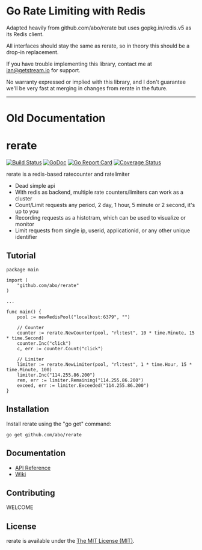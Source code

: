# Go Rate Limiting with Redis

Adapted heavily from github.com/abo/rerate but uses gopkg.in/redis.v5 as its Redis client.

All interfaces should stay the same as rerate, so in theory this should be a drop-in replacement.

If you have trouble implementing this library, contact me at ian@getstream.io for support.

No warranty expressed or implied with this library, and I don't guarantee we'll be very fast at merging
in changes from rerate in the future.

---

# Old Documentation

rerate
===========
[![Build Status](https://travis-ci.org/abo/rerate.svg?branch=master)](https://travis-ci.org/abo/rerate)
[![GoDoc](https://godoc.org/github.com/abo/rerate?status.svg)](https://godoc.org/github.com/abo/rerate)
[![Go Report Card](https://goreportcard.com/badge/github.com/abo/rerate)](https://goreportcard.com/report/github.com/abo/rerate)
[![Coverage Status](https://coveralls.io/repos/github/abo/rerate/badge.svg?branch=master)](https://coveralls.io/github/abo/rerate?branch=master)

rerate is a redis-based ratecounter and ratelimiter

* Dead simple api
* With redis as backend, multiple rate counters/limiters can work as a cluster
* Count/Limit requests any period, 2 day, 1 hour, 5 minute or 2 second, it's up to you
* Recording requests as a histotram, which can be used to visualize or monitor
* Limit requests from single ip, userid, applicationid, or any other unique identifier


Tutorial
--------
```
package main

import (
    "github.com/abo/rerate"
)

...

func main() {
    pool := newRedisPool("localhost:6379", "")

    // Counter
    counter := rerate.NewCounter(pool, "rl:test", 10 * time.Minute, 15 * time.Second)
    counter.Inc("click")
    c, err := counter.Count("click")

    // Limiter
    limiter := rerate.NewLimiter(pool, "rl:test", 1 * time.Hour, 15 * time.Minute, 100)
    limiter.Inc("114.255.86.200")
    rem, err := limiter.Remaining("114.255.86.200")
    exceed, err := limiter.Exceeded("114.255.86.200")
}
```


Installation
------------

Install rerate using the "go get" command:

    go get github.com/abo/rerate

Documentation
-------------

- [API Reference](http://godoc.org/github.com/abo/rerate)
- [Wiki](https://github.com/abo/rerate/wiki)


Contributing
------------
WELCOME


License
-------

rerate is available under the [The MIT License (MIT)](https://opensource.org/licenses/MIT).
